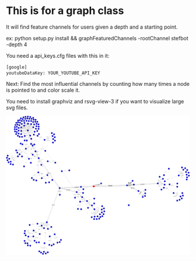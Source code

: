 # This is for a graph class

It will find feature channels for users given a depth and a starting point.

ex: python setup.py install && graphFeaturedChannels -rootChannel stefbot -depth 4

You need a api_keys.cfg files with this in it:

    [google]
    youtubeDataKey: YOUR_YOUTUBE_API_KEY

Next: Find the most influential channels by counting how many times a node is pointed to and color scale it.

You need to install graphviz and rsvg-view-3 if you want to visualize large svg files.

![Sample](./graph/graph_output.png)
